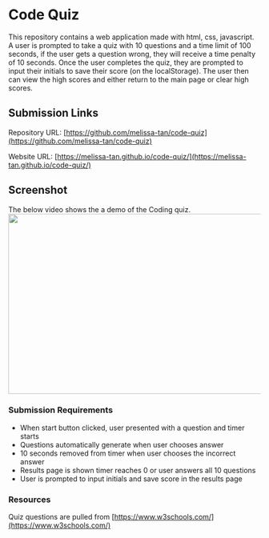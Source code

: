 # Code Quiz
This repository contains a web application made with html, css, javascript. A user is prompted to take a quiz with 10 questions and a time limit of 100 seconds, if the user gets a question wrong, they will receive a time penalty of 10 seconds. Once the user completes the quiz, they are prompted to input their initials to save their score (on the localStorage). The user then can view the high scores and either return to the main page or clear high scores.  

## Submission Links
Repository URL: [https://github.com/melissa-tan/code-quiz](https://github.com/melissa-tan/code-quiz)

Website URL: [https://melissa-tan.github.io/code-quiz/](https://melissa-tan.github.io/code-quiz/)

## Screenshot
The below video shows the a demo of the Coding quiz. <br />
<img src="./assets/demo/large-code-quize-demo.gif" width="640" height="360">

### Submission Requirements
- When start button clicked, user presented with a question and timer starts
- Questions automatically generate when user chooses answer
- 10 seconds removed from timer when user chooses the incorrect answer
- Results page is shown timer reaches 0 or user answers all 10 questions
- User is prompted to input initials and save score in the results page

### Resources
Quiz questions are pulled from [https://www.w3schools.com/](https://www.w3schools.com/)
